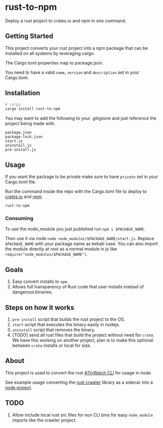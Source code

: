 # rust-to-npm

Deploy a rust project to crates.io and npm in one command.

## Getting Started

This project converts your rust project into a npm package that can be installed on all systems by leveraging cargo.

The Cargo.toml properties map to package.json.

You need to have a valid `name`, `version` and `description` set in your Cargo.toml.

## Installation

```sh
# cargo
cargo install rust-to-npm
```

You may want to add the following to your .gitignore and just reference the project being made with.

```
package.json
package-lock.json
start.js
uninstall.js
pre-install.js
```

## Usage

If you want the package to be private make sure to have `private` set in your Cargo.toml file.

Run the command inside the repo with the Cargo.toml file to deploy to [crates.io](https://crates.io/) and [npm](https://www.npmjs.com/).

```sh
rust-to-npm
```

### Consuming

To use the node_module you just published run `npm i $PACKAGE_NAME`.

Then use it via node `node node_modules/$PACKAGE_NAME/start.js`. Replace `$PACKAGE_NAME` with your package name as kebab case.
You can also import the module directly at root as a normal module in js like `require("node_modules/$PACKAGE_NAME")`.

## Goals

1. Easy convert installs to `npm`.
1. Allows full transparency of Rust code that user installs instead of dangerous binaries.

## Steps on how it works

1. `pre-install` script that builds the rust project to the OS.
1. `start` script that executes the binary easily in nodejs.
1. `uninstall` script that removes the binary.
1. [TODO] send all rust files that build the project without need for `crate`.
   We have this working on another project, plan is to make this optional between `crate` installs or local for size.

## About

This project is used to convert the rust [A11yWatch CLI](https://github.com/A11yWatch/a11ywatch) for usage in node.

See example usage converting the [rust crawler](https://github.com/A11yWatch/crawler) library as a sidecar into a [node project](https://github.com/A11yWatch/sidecar).

## TODO

1. Allow include local rust src files for non CLI bins for easy `node_module` imports like the crawler project.
